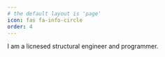 ```yaml
---
# the default layout is 'page'
icon: fas fa-info-circle
order: 4
---
```


I am a licnesed structural engineer and programmer.
